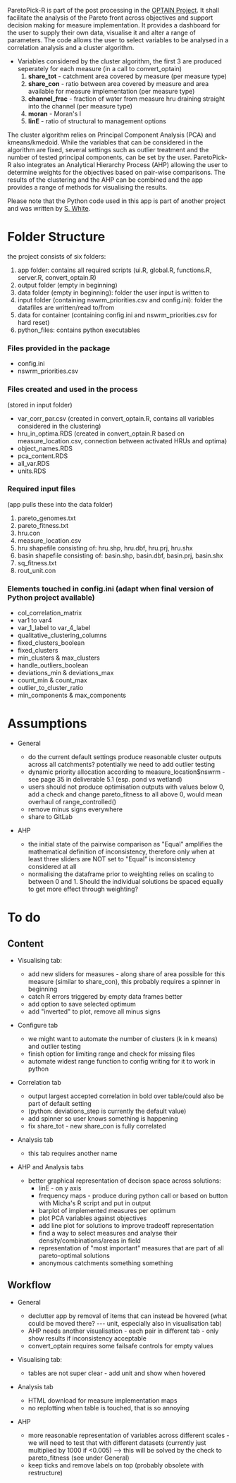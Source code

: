ParetoPick-R is part of the post processing in the [OPTAIN Project](https://www.optain.eu/). It shall facilitate the analysis of the Pareto front across objectives and support decision making for measure implementation.
It provides a dashboard for the user to supply their own data, visualise it and alter a range of parameters. 
The code allows the user to select variables to be analysed in a correlation analysis and a cluster algorithm. 

* Variables considered by the cluster algorithm, the first 3 are produced seperately for each measure (in a call to convert_optain)
  1. **share_tot** - catchment area covered by measure (per measure type) 
  2. **share_con** - ratio between area covered by measure and area available for measure implementation (per measure type) 
  3. **channel_frac** - fraction of water from measure hru draining straight into the channel (per measure type) 
  4. **moran** - Moran's I 
  5. **linE** - ratio of structural to management options 


The cluster algorithm relies on Principal Component Analysis (PCA) and kmeans/kmedoid. While the variables that can be considered in 
the algorithm are fixed, several settings such as outlier treatment and the number of tested principal components, can be set by the user. 
ParetoPick-R also integrates an Analytical Hierarchy Process (AHP) allowing the user to determine weights for the objectives based on pair-wise comparisons. The results of the clustering and the AHP can be combined and the app provides a range of methods for visualising the results.

Please note that the Python code used in this app is part of another project and was written by [S. White](https://github.com/SydneyEWhite).

# Folder Structure
the project consists of six folders:
1. app folder: contains all required scripts (ui.R, global.R, functions.R, server.R, convert_optain.R)
2. output folder (empty in beginning)
3. data folder (empty in beginning): folder the user input is written to
4. input folder (containing nswrm_priorities.csv and config.ini): folder the datafiles are written/read to/from 
5. data for container (containing config.ini and nswrm_priorities.csv for hard reset)
6. python_files: contains python executables 

### Files provided in the package
* config.ini 
* nswrm_priorities.csv 

### Files created and used in the process
(stored in input folder)
* var_corr_par.csv (created in convert_optain.R, contains all variables considered in the clustering)
* hru_in_optima.RDS (created in convert_optain.R based on measure_location.csv, connection between activated HRUs and optima)
* object_names.RDS
* pca_content.RDS
* all_var.RDS
* units.RDS

### Required input files 
(app pulls these into the data folder)
1. pareto_genomes.txt
2. pareto_fitness.txt
3. hru.con
4. measure_location.csv
5. hru shapefile consisting of: hru.shp, hru.dbf, hru.prj, hru.shx
6. basin shapefile consisting of: basin.shp, basin.dbf, basin.prj, basin.shx
7. sq_fitness.txt
8. rout_unit.con

### Elements touched in config.ini (adapt when final version of Python project available)
* col_correlation_matrix
* var1 to var4
* var_1_label to var_4_label
* qualitative_clustering_columns
* fixed_clusters_boolean
* fixed_clusters
* min_clusters & max_clusters
* handle_outliers_boolean
* deviations_min & deviations_max
* count_min & count_max
* outlier_to_cluster_ratio
* min_components & max_components

# Assumptions
* General
  * do the current default settings produce reasonable cluster outputs across all catchments? potentially we need to add outlier testing
  * dynamic priority allocation according to measure_location$nswrm - see page 35 in deliverable 5.1 (esp. pond vs wetland)
  * users should not produce optimisation outputs with values below 0, add a check and change pareto_fitness to all above 0, would mean overhaul of range_controlled()
  * remove minus signs everywhere
  * share to GitLab


* AHP
  * the initial state of the pairwise comparison as "Equal" amplifies the mathematical definition of inconsistency, therefore only when at least three sliders are NOT set to "Equal" is inconsistency considered at all
  * normalising the dataframe prior to weighting relies on scaling to between 0 and 1. Should the individual solutions be spaced equally to get more effect through weighting?

# To do
## Content
* Visualising tab:
  * add new sliders for measures - along share of area possible for this measure (similar to share_con), this probably requires a spinner in beginning
  * catch R errors triggered by empty data frames better
  * add option to save selected optimum
  * add "inverted" to plot, remove all minus signs

* Configure tab
  * we might want to automate the number of clusters (k in k means) and outlier testing 
  * finish option for limiting range and check for missing files
  * automate widest range function to config writing for it to work in python

* Correlation tab
  * output largest accepted correlation in bold over table/could also be part of default setting
  * (python: deviations_step is currently the default value) 
  * add spinner so user knows something is happening
  * fix share_tot - new share_con is fully correlated

* Analysis tab
  * this tab requires another name
  
  
* AHP and Analysis tabs
  * better graphical representation of decison space across solutions:
    * linE - on y axis
    * frequency maps - produce during python call or based on button with Micha's R script and put in output
    * barplot of implemented measures per optimum
    * plot PCA variables against objectives
    * add line plot for solutions to improve tradeoff representation
    * find a way to select measures and analyse their density/combinations/areas in field
    * representation of "most important" measures that are part of all pareto-optimal solutions
    * anonymous catchments something something



## Workflow
* General
  * declutter app by removal of items that can instead be hovered (what could be moved there? --- unit, especially also in visualisation tab)
  * AHP needs another visualisation - each pair in different tab - only show results if inconsistency acceptable
  * convert_optain requires some failsafe controls for empty values

* Visualising tab:
  * tables are not super clear - add unit and show when hovered
 
* Analysis tab
  * HTML download for measure implementation maps
  * no replotting when table is touched, that is so annoying

* AHP
  * more reasonable representation of variables across different scales - we will need to test that with different datasets (currently just multiplied by 1000 if <0.005) --> this will be solved by the check to pareto_fitness (see under General)
  * keep ticks and remove labels on top (probably obsolete with restructure)